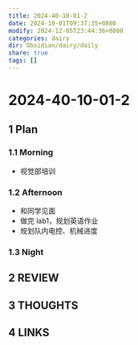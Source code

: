 ```yaml
---
title: 2024-40-10-01-2
date: 2024-10-01T09:37:35+0800
modify: 2024-12-05T23:44:36+0800
categories: dairy
dir: Obsidian/dairy/daily
share: true
tags: []
---
```


# 2024-40-10-01-2

## 1 Plan

### 1.1 Morning

- 视觉部培训

### 1.2 Afternoon

- 和同学见面
- 做完 lab1，规划英语作业
- 规划队内电控、机械进度

### 1.3 Night

## 2 REVIEW

## 3 THOUGHTS

## 4 LINKS